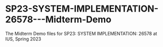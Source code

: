 # SP23-SYSTEM-IMPLEMENTATION-26578---Midterm-Demo
The Midterm Demo files for SP23: SYSTEM IMPLEMENTATION: 26578 at IUS, Spring 2023
